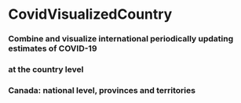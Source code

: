 # CovidVisualizedCountry

### Combine and visualize international periodically updating estimates of COVID-19 

### at the country level

### Canada: national level, provinces and territories

